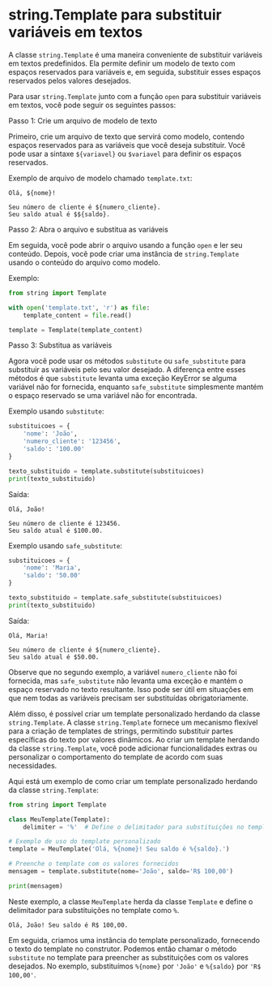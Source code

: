 # string.Template para substituir variáveis em textos

A classe `string.Template` é uma maneira conveniente de substituir variáveis em textos predefinidos. Ela permite definir um modelo de texto com espaços reservados para variáveis e, em seguida, substituir esses espaços reservados pelos valores desejados.

Para usar `string.Template` junto com a função `open` para substituir variáveis em textos, você pode seguir os seguintes passos:

Passo 1: Crie um arquivo de modelo de texto

Primeiro, crie um arquivo de texto que servirá como modelo, contendo espaços reservados para as variáveis que você deseja substituir. Você pode usar a sintaxe `${variavel}` ou `$variavel` para definir os espaços reservados.

Exemplo de arquivo de modelo chamado `template.txt`:

```
Olá, ${nome}!

Seu número de cliente é ${numero_cliente}.
Seu saldo atual é $${saldo}.
```

Passo 2: Abra o arquivo e substitua as variáveis

Em seguida, você pode abrir o arquivo usando a função `open` e ler seu conteúdo. Depois, você pode criar uma instância de `string.Template` usando o conteúdo do arquivo como modelo.

Exemplo:

```python
from string import Template

with open('template.txt', 'r') as file:
    template_content = file.read()

template = Template(template_content)
```

Passo 3: Substitua as variáveis

Agora você pode usar os métodos `substitute` ou `safe_substitute` para substituir as variáveis pelo seu valor desejado. A diferença entre esses métodos é que `substitute` levanta uma exceção KeyError se alguma variável não for fornecida, enquanto `safe_substitute` simplesmente mantém o espaço reservado se uma variável não for encontrada.

Exemplo usando `substitute`:

```python
substituicoes = {
    'nome': 'João',
    'numero_cliente': '123456',
    'saldo': '100.00'
}

texto_substituido = template.substitute(substituicoes)
print(texto_substituido)
```

Saída:

```
Olá, João!

Seu número de cliente é 123456.
Seu saldo atual é $100.00.
```

Exemplo usando `safe_substitute`:

```python
substituicoes = {
    'nome': 'Maria',
    'saldo': '50.00'
}

texto_substituido = template.safe_substitute(substituicoes)
print(texto_substituido)
```

Saída:

```
Olá, Maria!

Seu número de cliente é ${numero_cliente}.
Seu saldo atual é $50.00.
```

Observe que no segundo exemplo, a variável `numero_cliente` não foi fornecida, mas `safe_substitute` não levanta uma exceção e mantém o espaço reservado no texto resultante. Isso pode ser útil em situações em que nem todas as variáveis precisam ser substituídas obrigatoriamente.

Além disso, é possível criar um template personalizado herdando da classe `string.Template`. A classe `string.Template` fornece um mecanismo flexível para a criação de templates de strings, permitindo substituir partes específicas do texto por valores dinâmicos. Ao criar um template herdando da classe `string.Template`, você pode adicionar funcionalidades extras ou personalizar o comportamento do template de acordo com suas necessidades.

Aqui está um exemplo de como criar um template personalizado herdando da classe `string.Template`:

```python
from string import Template

class MeuTemplate(Template):
    delimiter = '%'  # Define o delimitador para substituições no template

# Exemplo de uso do template personalizado
template = MeuTemplate('Olá, %{nome}! Seu saldo é %{saldo}.')

# Preenche o template com os valores fornecidos
mensagem = template.substitute(nome='João', saldo='R$ 100,00')

print(mensagem)
```

Neste exemplo, a classe `MeuTemplate` herda da classe `Template` e define o delimitador para substituições no template como `%`.

```console
Olá, João! Seu saldo é R$ 100,00.
```

Em seguida, criamos uma instância do template personalizado, fornecendo o texto do template no construtor. Podemos então chamar o método `substitute` no template para preencher as substituições com os valores desejados. No exemplo, substituímos `%{nome}` por `'João'` e `%{saldo}` por `'R$ 100,00'`.
